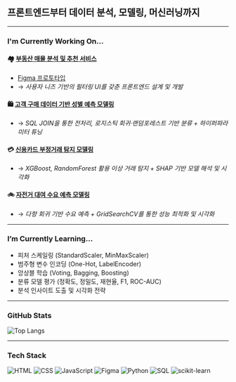 ##  프론트엔드부터 데이터 분석, 모델링, 머신러닝까지
---
###  I'm Currently Working On...

#### 🏘️ [**부동산 매물 분석 및 추천 서비스**](https://telkem.github.io/project_1st/)
- [ Figma 프로토타입](https://www.figma.com/proto/LvYOllXAS1JcqlT6f1ODB4/2%EC%B0%A8-%ED%94%84%EB%A1%9C%EC%A0%9D%ED%8A%B8-%ED%94%84%EB%A1%9C%ED%86%A0%ED%83%80%EC%9E%85?node-id=4-3&t=tRrX9b6JnWKh9wfv-0&scaling=scale-down&content-scaling=fixed&page-id=0%3A1&starting-point-node-id=4%3A3)
- → *사용자 니즈 기반의 필터링 UI를 갖춘 프론트엔드 설계 및 개발*

#### 🛍️ [**고객 구매 데이터 기반 성별 예측 모델링**](https://github.com/minsangggg/hipython_rep/tree/main/%EB%B6%84%EB%A5%98%EC%98%88%EC%B8%A1%EB%AA%A8%EB%8D%B8_%EB%A8%B8%EC%8B%A0%EB%9F%AC%EB%8B%9D)
- → *SQL JOIN을 통한 전처리, 로지스틱 회귀·랜덤포레스트 기반 분류 + 하이퍼파라미터 튜닝*

#### 💳 [**신용카드 부정거래 탐지 모델링**](https://github.com/minsangggg/Spark/blob/main/workspace/09_%EC%A7%81%EC%9B%90%20%ED%87%B4%EC%82%AC%20%EC%98%88%EC%B8%A1%20%EB%AA%A8%EB%8D%B8%20%EA%B5%AC%ED%98%84.ipynb)
- → *XGBoost, RandomForest 활용 이상 거래 탐지 + SHAP 기반 모델 해석 및 시각화*

#### 🚲 [**자전거 대여 수요 예측 모델링**](https://github.com/minsangggg/Machine_Running-Ai-/blob/main/Study/15.%EC%9E%90%EC%A0%84%EA%B1%B0%EB%8C%80%EC%97%AC%EB%9F%89%20%EC%98%88%EC%B8%A1%EB%AA%A8%EB%8D%B8.ipynb)
- → *다항 회귀 기반 수요 예측 + GridSearchCV를 통한 성능 최적화 및 시각화*

---

###  I’m Currently Learning...

- 피처 스케일링 (StandardScaler, MinMaxScaler)
- 범주형 변수 인코딩 (One-Hot, LabelEncoder)
- 앙상블 학습 (Voting, Bagging, Boosting)
- 분류 모델 평가 (정확도, 정밀도, 재현율, F1, ROC-AUC)
- 분석 인사이트 도출 및 시각화 전략

---

###  GitHub Stats

![Top Langs](https://github-readme-stats.vercel.app/api/top-langs/?username=minsangggg&layout=compact&theme=default)

---

###  Tech Stack

![HTML](https://img.shields.io/badge/HTML5-E34F26?style=for-the-badge&logo=html5&logoColor=white)
![CSS](https://img.shields.io/badge/CSS3-1572B6?style=for-the-badge&logo=css3&logoColor=white)
![JavaScript](https://img.shields.io/badge/JavaScript-F7DF1E?style=for-the-badge&logo=javascript&logoColor=black)
![Figma](https://img.shields.io/badge/Figma-F24E1E?style=for-the-badge&logo=figma&logoColor=white)
![Python](https://img.shields.io/badge/Python-3776AB?style=for-the-badge&logo=python&logoColor=white)
![SQL](https://img.shields.io/badge/SQL-4479A1?style=for-the-badge&logo=mysql&logoColor=white)
![scikit-learn](https://img.shields.io/badge/Scikit--Learn-F7931E?style=for-the-badge&logo=scikit-learn&logoColor=white)

